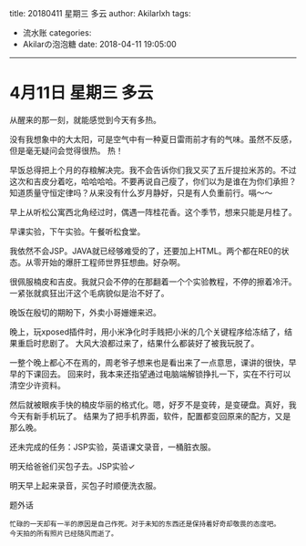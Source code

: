 title: 20180411 星期三 多云
author: Akilarlxh
tags:
  - 流水账
categories:
  - Akilarの泡泡糖
date: 2018-04-11 19:05:00
---
# 4月11日 星期三 多云

从醒来的那一刻，就能感觉到今天有多热。

没有我想象中的大太阳，可是空气中有一种夏日雷雨前才有的气味。虽然不反感，但是毫无疑问会觉得很热。
热！

早饭总得把上个月的存粮解决完。我不会告诉你们我又买了五斤提拉米苏的。不过这次和吉皮分着吃，哈哈哈哈。不要再说自己瘦了，你们以为是谁在为你们承担？知道质量守恒定律吗？从来没有什么岁月静好，只是有人负重前行。嗝～～

早上从听松公寓西北角经过时，偶遇一阵桂花香。这个季节，想来只能是月桂了。

早课实验，下午实验。午餐听松食堂。

我依然不会JSP。JAVA就已经够难受的了，还要加上HTML。两个都在RE0的状态。从零开始的爆肝工程师世界狂想曲。好杂啊。

很佩服楠皮和吉皮。我就只会不停的在那翻着一个个实验教程，不停的擦着冷汗。一紧张就疯狂出汗这个毛病貌似是治不好了。

晚饭在殷切的期盼下，外卖小哥姗姗来迟。

晚上，玩xposed插件时，用小米净化时手贱把小米的几个关键程序给冻结了，结果重启时悲剧了。
大风大浪都过来了，结果什么都装好了被我玩脱了。

一整个晚上都心不在焉的，周老爷子想来也是看出来了一点意思，课讲的很快，早早的下课回去。
回来时，我本来还指望通过电脑端解锁挣扎一下，实在不行可以清空少许资料。

然后就被眼疾手快的楠皮华丽的格式化。嗯，好歹不是变砖，是变硬盘。真好，我今天有新手机玩了。
结果为了把手机界面，软件，配置都变回原来的配方，又是那么晚。

还未完成的任务：JSP实验，英语课文录音，一桶脏衣服。

明天给爸爸们买包子去。JSP实验✓

明天早上起来录音，买包子时顺便洗衣服。

题外话
```
忙碌的一天却有一半的原因是自己作死。对于未知的东西还是保持着好奇却敬畏的态度吧。
今天拍的所有照片已经随风而逝了。
```